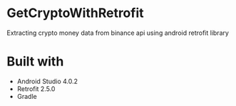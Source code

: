 # GetCryptoWithRetrofit
Extracting crypto money data from binance api using android retrofit library
# Built with
- Android Studio 4.0.2
- Retrofit 2.5.0
- Gradle
